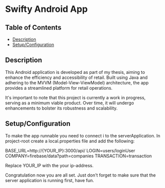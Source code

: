 # Swifty Android App 

## Table of Contents

- [Description](#description)
- [Setup/Configuration](#setupconfiguration)


## Description

This Android application is developed as part of my thesis, aiming to enhance the efficiency and accessibility of retail. Built using Java and adhering to the MVVM (Model-View-ViewModel) architecture, the app provides a streamlined platform for retail operations.

It's important to note that this project is currently a work in progress, serving as a minimum viable product. Over
time, it will undergo enhancements to bolster its robustness and scalability.

## Setup/Configuration

To make the app runnable you need to connect i to the serverApplication. In project-root create a local.properties file and add the following:

BASE_URL=http://{YOUR_IP}:3000/api/
LOGIN=users/loginUser
COMPANY=firebase/data?path=companies
TRANSACTION=transaction

Replace YOUR_IP with the your ip-address.

Congratulation now you are all set. Just don't forget to make sure that the server application is running first, have fun.